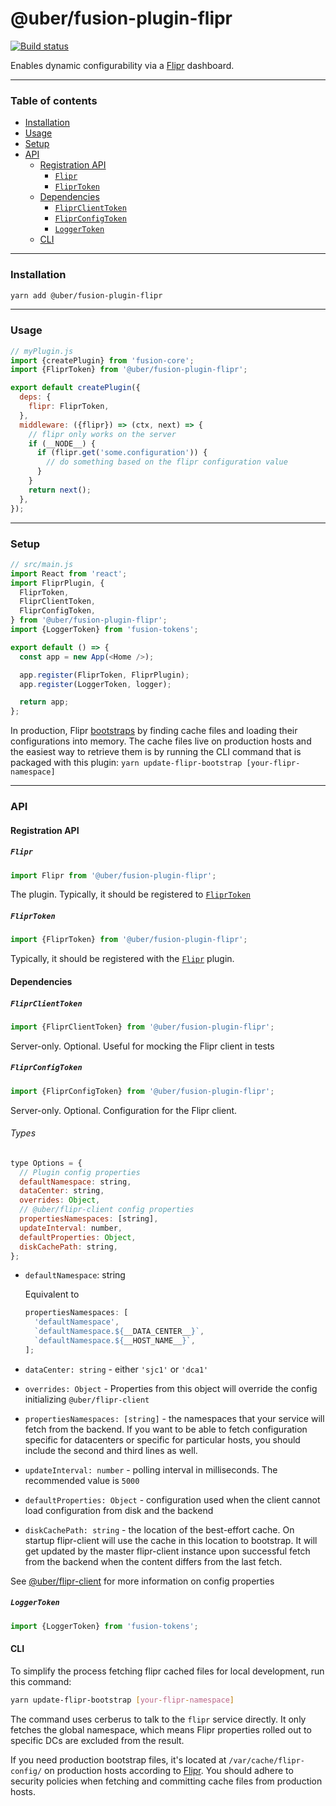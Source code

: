 # @uber/fusion-plugin-flipr

[![Build status](https://badge.buildkite.com/e962e49f800a98e953516b0d036bc66501ccb5e90dcd7eff2f.svg?branch=master)](https://buildkite.com/uber/fusionjs)

Enables dynamic configurability via a [Flipr](https://engdocs.uberinternal.com/fliprdocs/index.html) dashboard.

---

### Table of contents

* [Installation](#installation)
* [Usage](#usage)
* [Setup](#setup)
* [API](#API)
  * [Registration API](#registration-api)
    * [`Flipr`](#flipr)
    * [`FliprToken`](#fliprtoken)
  * [Dependencies](#dependencies)
    * [`FliprClientToken`](#fliprclienttoken)
    * [`FliprConfigToken`](#fliprconfigtoken)
    * [`LoggerToken`](#loggertoken)
  * [CLI](#cli)

---

### Installation

```sh
yarn add @uber/fusion-plugin-flipr
```

---

### Usage

```js
// myPlugin.js
import {createPlugin} from 'fusion-core';
import {FliprToken} from '@uber/fusion-plugin-flipr';

export default createPlugin({
  deps: {
    flipr: FliprToken,
  },
  middleware: ({flipr}) => (ctx, next) => {
    // flipr only works on the server
    if (__NODE__) {
      if (flipr.get('some.configuration')) {
        // do something based on the flipr configuration value
      }
    }
    return next();
  },
});
```

---

### Setup

```js
// src/main.js
import React from 'react';
import FliprPlugin, {
  FliprToken,
  FliprClientToken,
  FliprConfigToken,
} from '@uber/fusion-plugin-flipr';
import {LoggerToken} from 'fusion-tokens';

export default () => {
  const app = new App(<Home />);

  app.register(FliprToken, FliprPlugin);
  app.register(LoggerToken, logger);

  return app;
};
```

In production, Flipr [bootstraps](https://engdocs.uberinternal.com/fliprdocs/head_flipr_clients/cflipr_client-bootstrap.html) by finding cache files and loading their configurations into memory. The cache files live on production hosts and the easiest way to retrieve them is by running the CLI command that is packaged with this plugin: `yarn update-flipr-bootstrap [your-flipr-namespace]`

---

### API

#### Registration API

##### `Flipr`

```js
import Flipr from '@uber/fusion-plugin-flipr';
```

The plugin. Typically, it should be registered to [`FliprToken`](#fliprtoken)

##### `FliprToken`

```js
import {FliprToken} from '@uber/fusion-plugin-flipr';
```

Typically, it should be registered with the [`Flipr`](#flipr) plugin.

#### Dependencies

##### `FliprClientToken`

```js
import {FliprClientToken} from '@uber/fusion-plugin-flipr';
```

Server-only. Optional. Useful for mocking the Flipr client in tests

##### `FliprConfigToken`

```js
import {FliprConfigToken} from '@uber/fusion-plugin-flipr';
```

Server-only. Optional. Configuration for the Flipr client.

###### Types

```js
type Options = {
  // Plugin config properties
  defaultNamespace: string,
  dataCenter: string,
  overrides: Object,
  // @uber/flipr-client config properties
  propertiesNamespaces: [string],
  updateInterval: number,
  defaultProperties: Object,
  diskCachePath: string,
};
```

* `defaultNamespace`: string

  Equivalent to

  ```js
  propertiesNamespaces: [
    'defaultNamespace',
    `defaultNamespace.${__DATA_CENTER__}`,
    `defaultNamespace.${__HOST_NAME__}`,
  ];
  ```

* `dataCenter: string` - either `'sjc1'` or `'dca1'`
* `overrides: Object` - Properties from this object will override the config initializing `@uber/flipr-client`
* `propertiesNamespaces: [string]` - the namespaces that your service will fetch from the backend. If you want to be able to fetch configuration specific for datacenters or specific for particular hosts, you should include the second and third lines as well.
* `updateInterval: number` - polling interval in milliseconds. The recommended value is `5000`
* `defaultProperties: Object` - configuration used when the client cannot load configuration from disk and the backend
* `diskCachePath: string` - the location of the best-effort cache. On startup flipr-client will use the cache in this location to bootstrap. It will get updated by the master flipr-client instance upon successful fetch from the backend when the content differs from the last fetch.

See [@uber/flipr-client](https://code.uberinternal.com/diffusion/RTFLIP/repository/master/) for more information on config properties

##### `LoggerToken`

```js
import {LoggerToken} from 'fusion-tokens';
```

#### CLI

To simplify the process fetching flipr cached files for local development, run this command:

```sh
yarn update-flipr-bootstrap [your-flipr-namespace]
```

The command uses cerberus to talk to the `flipr` service directly. It only fetches the global namespace, which means Flipr properties rolled out to specific DCs are excluded from the result.

If you need production bootstrap files, it's located at `/var/cache/flipr-config/` on production hosts according to [Flipr](https://engdocs.uberinternal.com/fliprdocs/faq.html). You should adhere to security policies when fetching and committing cache files from production hosts.
